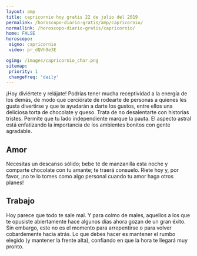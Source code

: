 ```yaml
---
layout: amp
title: capricornio hoy gratis 22 de julio del 2019 
permalink: /horoscopo-diario-gratis/amp/capricornio/
normallink: /horoscopo-diario-gratis/capricornio/
home: FALSE
horoscopo:
 signo: capricornio
 video: pr_dQVh9e3E

ogimg: /images/capricornio_char.png
sitemap:
 priority: 1
 changefreq: 'daily'
---
```



¡Hoy diviértete y relájate! Podrías tener mucha receptividad a la energía de los demás, de modo que cerciórate de rodearte de personas a quienes les gusta divertirse y que te ayudarán a darte los gustos, entre ellos una deliciosa torta de chocolate y queso. Trata de no desalentarte con historias tristes. Permite que tu lado independiente marque la pauta. El aspecto astral está enfatizando la importancia de los ambientes bonitos con gente agradable.

## Amor

Necesitas un descanso sólido; bebe té de manzanilla esta noche y comparte chocolate con tu amante; te traerá consuelo. Ríete hoy y, por favor, ¡no te lo tomes como algo personal cuando tu amor haga otros planes!

## Trabajo

Hoy parece que todo te sale mal. Y para colmo de males, aquellos a los que te opusiste abiertamente hace algunos días ahora gozan de un gran éxito. Sin embargo, este no es el momento para arrepentirse o para volver cobardemente hacia atrás. Lo que debes hacer es mantener el rumbo elegido (y mantener la frente alta), confiando en que la hora te llegará muy pronto.